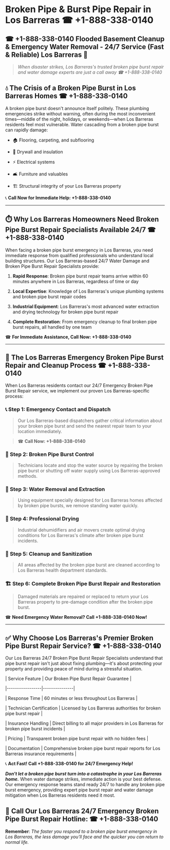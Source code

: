 # Broken Pipe & Burst Pipe Repair in Los Barreras ☎ +1-888-338-0140  
## ☎ +1-888-338-0140 Flooded Basement Cleanup & Emergency Water Removal - 24/7 Service (Fast & Reliable) Los Barreras 🚨  

> *When disaster strikes, Los Barreras's trusted broken pipe burst repair and water damage experts are just a call away ☎ +1-888-338-0140*  

## 💧 The Crisis of a Broken Pipe Burst in Los Barreras Homes ☎ +1-888-338-0140  

A broken pipe burst doesn't announce itself politely. These plumbing emergencies strike without warning, often during the most inconvenient times—middle of the night, holidays, or weekends—when Los Barreras residents feel most vulnerable. Water cascading from a broken pipe burst can rapidly damage:  

* 🏠 Flooring, carpeting, and subflooring  
* 🧱 Drywall and insulation  
* ⚡ Electrical systems  
* 🛋️ Furniture and valuables  
* 🏗️ Structural integrity of your Los Barreras property  

📞 **Call Now for Immediate Help: +1-888-338-0140**  

---  

## ⏱️ Why Los Barreras Homeowners Need Broken Pipe Burst Repair Specialists Available 24/7 ☎ +1-888-338-0140  

When facing a broken pipe burst emergency in Los Barreras, you need immediate response from qualified professionals who understand local building structures. Our Los Barreras-based 24/7 Water Damage and Broken Pipe Burst Repair Specialists provide:  

1. **Rapid Response**: Broken pipe burst repair teams arrive within 60 minutes anywhere in Los Barreras, regardless of time or day  
2. **Local Expertise**: Knowledge of Los Barreras's unique plumbing systems and broken pipe burst repair codes  
3. **Industrial Equipment**: Los Barreras's most advanced water extraction and drying technology for broken pipe burst repair  
4. **Complete Restoration**: From emergency cleanup to final broken pipe burst repairs, all handled by one team  

☎ **For Immediate Assistance, Call Now: +1-888-338-0140**  

---  

## 🔧 The Los Barreras Emergency Broken Pipe Burst Repair and Cleanup Process ☎ +1-888-338-0140  

When Los Barreras residents contact our 24/7 Emergency Broken Pipe Burst Repair service, we implement our proven Los Barreras-specific process:  

### 📞 Step 1: Emergency Contact and Dispatch  
> Our Los Barreras-based dispatchers gather critical information about your broken pipe burst and send the nearest repair team to your location immediately.  
> ☎ **Call Now: +1-888-338-0140**  

### 🚿 Step 2: Broken Pipe Burst Control  
> Technicians locate and stop the water source by repairing the broken pipe burst or shutting off water supply using Los Barreras-approved methods.  

### 🌊 Step 3: Water Removal and Extraction  
> Using equipment specially designed for Los Barreras homes affected by broken pipe bursts, we remove standing water quickly.  

### 💨 Step 4: Professional Drying  
> Industrial dehumidifiers and air movers create optimal drying conditions for Los Barreras's climate after broken pipe burst incidents.  

### 🧼 Step 5: Cleanup and Sanitization  
> All areas affected by the broken pipe burst are cleaned according to Los Barreras health department standards.  

### 🏗️ Step 6: Complete Broken Pipe Burst Repair and Restoration  
> Damaged materials are repaired or replaced to return your Los Barreras property to pre-damage condition after the broken pipe burst.  

☎ **Need Emergency Water Removal? Call +1-888-338-0140 Now!**  

---  

## ✅ Why Choose Los Barreras's Premier Broken Pipe Burst Repair Service? ☎ +1-888-338-0140  

Our Los Barreras 24/7 Broken Pipe Burst Repair Specialists understand that pipe burst repair isn't just about fixing plumbing—it's about protecting your property and providing peace of mind during a stressful situation.  

| Service Feature | Our Broken Pipe Burst Repair Guarantee |  
|-----------------|---------------|  
| Response Time | 60 minutes or less throughout Los Barreras |  
| Technician Certification | Licensed by Los Barreras authorities for broken pipe burst repair |  
| Insurance Handling | Direct billing to all major providers in Los Barreras for broken pipe burst incidents |  
| Pricing | Transparent broken pipe burst repair with no hidden fees |  
| Documentation | Comprehensive broken pipe burst repair reports for Los Barreras insurance requirements |  

📞 **Act Fast! Call +1-888-338-0140 for 24/7 Emergency Help!**  

***Don't let a broken pipe burst turn into a catastrophe in your Los Barreras home.*** When water damage strikes, immediate action is your best defense. Our emergency response teams stand ready 24/7 to handle any broken pipe burst emergency, providing expert pipe burst repair and water damage mitigation when Los Barreras residents need it most.  

## 📱 Call Our Los Barreras 24/7 Emergency Broken Pipe Burst Repair Hotline: ☎ +1-888-338-0140  

**Remember**: *The faster you respond to a broken pipe burst emergency in Los Barreras, the less damage you'll face and the quicker you can return to normal life.*